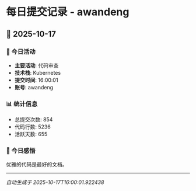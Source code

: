 # 每日提交记录 - awandeng

## 📅 2025-10-17

### 🎯 今日活动
- **主要活动**: 代码审查
- **技术栈**: Kubernetes
- **提交时间**: 16:00:01
- **账号**: awandeng

### 📊 统计信息
- 总提交次数: 854
- 代码行数: 5236
- 活跃天数: 655

### 💭 今日感悟
优雅的代码是最好的文档。

---
*自动生成于 2025-10-17T16:00:01.922438*
